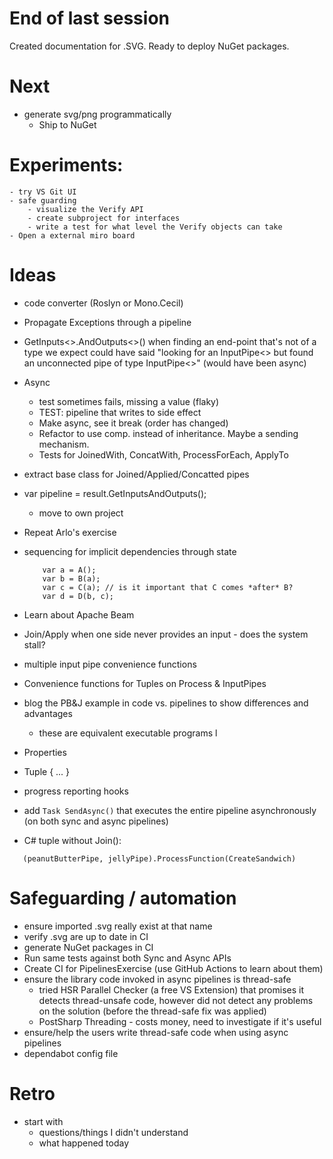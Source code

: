 # End of last session 
Created documentation for .SVG. Ready to deploy NuGet packages.

# Next
- generate svg/png programmatically
	- Ship to NuGet

# Experiments:
	- try VS Git UI
	- safe guarding
		- visualize the Verify API
		- create subproject for interfaces
		- write a test for what level the Verify objects can take
	- Open a external miro board 

# Ideas
- code converter (Roslyn or Mono.Cecil)
- Propagate Exceptions through a pipeline
- GetInputs<>.AndOutputs<>() when finding an end-point that's not of a type we expect could have said "looking for an InputPipe<> but found an unconnected pipe of type InputPipe<>" (would have been async)

- Async
	- test sometimes fails, missing a value (flaky)
	- TEST: pipeline that writes to side effect
	- Make async, see it break (order has changed)
	- Refactor to use comp. instead of inheritance. Maybe a sending mechanism.
	- Tests for JoinedWith, ConcatWith, ProcessForEach, ApplyTo
- extract base class for Joined/Applied/Concatted pipes
- var pipeline = result.GetInputsAndOutputs();
	- move to own project
- Repeat Arlo's exercise
- sequencing for implicit dependencies through state
	```
		var a = A();
		var b = B(a); 
		var c = C(a); // is it important that C comes *after* B?
		var d = D(b, c);
	```
- Learn about Apache Beam
- Join/Apply when one side never provides an input - does the system stall?
- multiple input pipe convenience functions
- Convenience functions for Tuples on Process & InputPipes
- blog the PB&J example in code vs. pipelines to show differences and advantages
	- these are equivalent executable programs
l
- Properties
-  Tuple { ... } 
- progress reporting hooks
- add `Task SendAsync()` that executes the entire pipeline asynchronously (on both sync and async pipelines)
- C# tuple without Join():
```
   (peanutButterPipe, jellyPipe).ProcessFunction(CreateSandwich)
```

# Safeguarding / automation
- ensure imported .svg really exist at that name
- verify .svg are up to date in CI
- generate NuGet packages in CI
- Run same tests against both Sync and Async APIs
- Create CI for PipelinesExercise (use GitHub Actions to learn about them)
- ensure the library code invoked in async pipelines is thread-safe
  - tried HSR Parallel Checker (a free VS Extension) that promises it detects thread-unsafe code, however did not detect any problems on the solution (before the thread-safe fix was applied)
  - PostSharp Threading - costs money, need to investigate if it's useful
- ensure/help the users write thread-safe code when using async pipelines
- dependabot config file 

# Retro
- start with 
	- questions/things I didn't understand
	- what happened today
